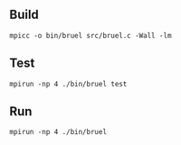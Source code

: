 ## Build

```mpicc -o bin/bruel src/bruel.c -Wall -lm```

## Test

```mpirun -np 4 ./bin/bruel test```

## Run

```mpirun -np 4 ./bin/bruel```